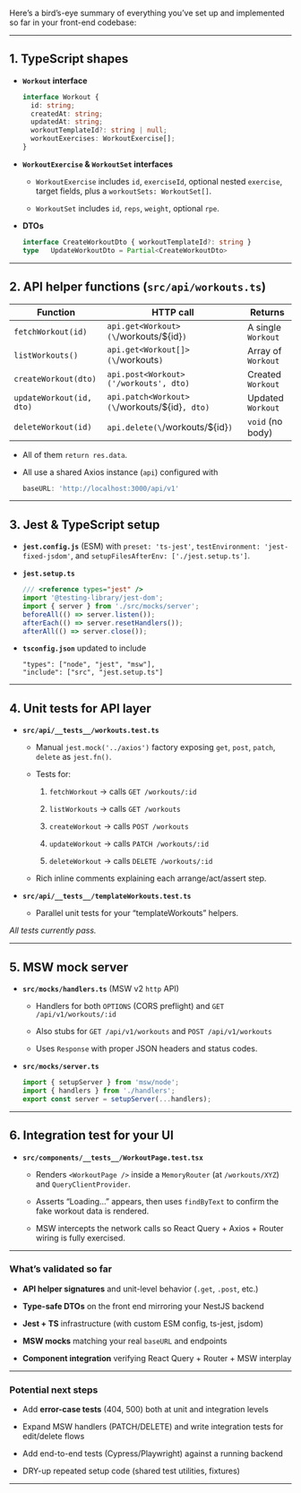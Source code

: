 Here’s a bird’s-eye summary of everything you’ve set up and implemented so far in your front-end codebase:

---

## 1. **TypeScript shapes**

- **`Workout` interface**
    
    ```ts
    interface Workout {
      id: string;
      createdAt: string;
      updatedAt: string;
      workoutTemplateId?: string | null;
      workoutExercises: WorkoutExercise[];
    }
    ```
    
- **`WorkoutExercise` & `WorkoutSet` interfaces**
    
    - `WorkoutExercise` includes `id`, `exerciseId`, optional nested `exercise`, target fields, plus a `workoutSets: WorkoutSet[]`.
        
    - `WorkoutSet` includes `id`, `reps`, `weight`, optional `rpe`.
        
- **DTOs**
    
    ```ts
    interface CreateWorkoutDto { workoutTemplateId?: string }
    type   UpdateWorkoutDto = Partial<CreateWorkoutDto>
    ```
    

---

## 2. **API helper functions (`src/api/workouts.ts`)**

|Function|HTTP call|Returns|
|---|---|---|
|`fetchWorkout(id)`|`api.get<Workout>(\`/workouts/${id}`)`|A single `Workout`|
|`listWorkouts()`|`api.get<Workout[]>(\`/workouts`)`|Array of `Workout`|
|`createWorkout(dto)`|`api.post<Workout>('/workouts', dto)`|Created `Workout`|
|`updateWorkout(id, dto)`|`api.patch<Workout>(\`/workouts/${id}`, dto)`|Updated `Workout`|
|`deleteWorkout(id)`|`api.delete(\`/workouts/${id}`)`|`void` (no body)|

- All of them `return res.data`.
    
- All use a shared Axios instance (`api`) configured with
    
    ```ts
    baseURL: 'http://localhost:3000/api/v1'
    ```
    

---

## 3. **Jest & TypeScript setup**

- **`jest.config.js`** (ESM) with `preset: 'ts-jest'`, `testEnvironment: 'jest-fixed-jsdom'`, and `setupFilesAfterEnv: ['./jest.setup.ts']`.
    
- **`jest.setup.ts`**
    
    ```ts
    /// <reference types="jest" />
    import '@testing-library/jest-dom';
    import { server } from './src/mocks/server';
    beforeAll(() => server.listen());
    afterEach(() => server.resetHandlers());
    afterAll(() => server.close());
    ```
    
- **`tsconfig.json`** updated to include
    
    ```jsonc
    "types": ["node", "jest", "msw"],
    "include": ["src", "jest.setup.ts"]
    ```
    

---

## 4. **Unit tests for API layer**

- **`src/api/__tests__/workouts.test.ts`**
    
    - Manual `jest.mock('../axios')` factory exposing `get`, `post`, `patch`, `delete` as `jest.fn()`.
        
    - Tests for:
        
        1. `fetchWorkout` → calls `GET /workouts/:id`
            
        2. `listWorkouts` → calls `GET /workouts`
            
        3. `createWorkout` → calls `POST /workouts`
            
        4. `updateWorkout` → calls `PATCH /workouts/:id`
            
        5. `deleteWorkout` → calls `DELETE /workouts/:id`
            
    - Rich inline comments explaining each arrange/act/assert step.
        
- **`src/api/__tests__/templateWorkouts.test.ts`**
    
    - Parallel unit tests for your “templateWorkouts” helpers.
        

_All tests currently pass._

---

## 5. **MSW mock server**

- **`src/mocks/handlers.ts`** (MSW v2 `http` API)
    
    - Handlers for both `OPTIONS` (CORS preflight) and `GET /api/v1/workouts/:id`
        
    - Also stubs for `GET /api/v1/workouts` and `POST /api/v1/workouts`
        
    - Uses `Response` with proper JSON headers and status codes.
        
- **`src/mocks/server.ts`**
    
    ```ts
    import { setupServer } from 'msw/node';
    import { handlers } from './handlers';
    export const server = setupServer(...handlers);
    ```
    

---

## 6. **Integration test for your UI**

- **`src/components/__tests__/WorkoutPage.test.tsx`**
    
    - Renders `<WorkoutPage />` inside a `MemoryRouter` (at `/workouts/XYZ`) and `QueryClientProvider`.
        
    - Asserts “Loading…” appears, then uses `findByText` to confirm the fake workout data is rendered.
        
    - MSW intercepts the network calls so React Query + Axios + Router wiring is fully exercised.
        

---

### What’s validated so far

- **API helper signatures** and unit-level behavior (`.get`, `.post`, etc.)
    
- **Type-safe DTOs** on the front end mirroring your NestJS backend
    
- **Jest + TS** infrastructure (with custom ESM config, ts-jest, jsdom)
    
- **MSW mocks** matching your real `baseURL` and endpoints
    
- **Component integration** verifying React Query + Router + MSW interplay
    

---

### Potential next steps

- Add **error-case tests** (404, 500) both at unit and integration levels
    
- Expand MSW handlers (PATCH/DELETE) and write integration tests for edit/delete flows
    
- Add end-to-end tests (Cypress/Playwright) against a running backend
    
- DRY-up repeated setup code (shared test utilities, fixtures)
    

---
